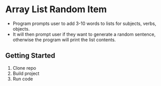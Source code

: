 # Array List Random Item
* Program prompts user to add 3-10 words to lists for subjects, verbs, objects.
* It will then prompt user if they want to generate a random sentence, otherwise the program will print the list contents.

## Getting Started
1. Clone repo
2. Build project
3. Run code
